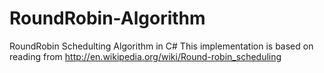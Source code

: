 # RoundRobin-Algorithm
RoundRobin Schedulting Algorithm in C#
This implementation is based on reading from http://en.wikipedia.org/wiki/Round-robin_scheduling
